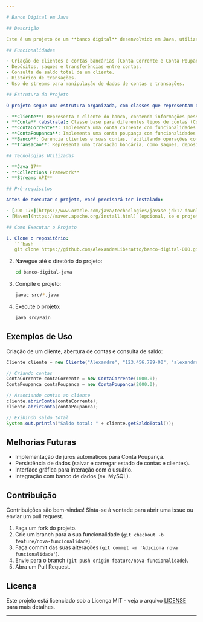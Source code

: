 ```yaml
---

# Banco Digital em Java

## Descrição

Este é um projeto de um **banco digital** desenvolvido em Java, utilizando os princípios de **Orientação a Objetos (OO)**. O objetivo principal é simular operações bancárias como criação de contas, saques, depósitos e transferências, aplicando conceitos de **collections** e **streams**.

## Funcionalidades

- Criação de clientes e contas bancárias (Conta Corrente e Conta Poupança).
- Depósitos, saques e transferências entre contas.
- Consulta de saldo total de um cliente.
- Histórico de transações.
- Uso de streams para manipulação de dados de contas e transações.

## Estrutura do Projeto

O projeto segue uma estrutura organizada, com classes que representam os principais atores e comportamentos do sistema bancário:

- **Cliente**: Representa o cliente do banco, contendo informações pessoais e a lista de contas associadas.
- **Conta** (abstrata): Classe base para diferentes tipos de contas (Conta Corrente e Conta Poupança).
- **ContaCorrente**: Implementa uma conta corrente com funcionalidades específicas, como limite de crédito especial.
- **ContaPoupanca**: Implementa uma conta poupança com funcionalidades de rendimento.
- **Banco**: Gerencia clientes e suas contas, facilitando operações como consultas e transações.
- **Transacao**: Representa uma transação bancária, como saques, depósitos ou transferências.

## Tecnologias Utilizadas

- **Java 17**
- **Collections Framework**
- **Streams API**

## Pré-requisitos

Antes de executar o projeto, você precisará ter instalado:

- [JDK 17+](https://www.oracle.com/java/technologies/javase-jdk17-downloads.html)
- [Maven](https://maven.apache.org/install.html) (opcional, se o projeto for gerenciado com Maven)

## Como Executar o Projeto

1. Clone o repositório:
   ```bash
   git clone https://github.com/AlexandreLiberatto/banco-digital-DIO.git
   ```

2. Navegue até o diretório do projeto:
   ```bash
   cd banco-digital-java
   ```

3. Compile o projeto:
   ```bash
   javac src/*.java
   ```

4. Execute o projeto:
   ```bash
   java src/Main
   ```

## Exemplos de Uso

Criação de um cliente, abertura de contas e consulta de saldo:

```java
Cliente cliente = new Cliente("Alexandre", "123.456.789-00", "alexandre@email.com");

// Criando contas
ContaCorrente contaCorrente = new ContaCorrente(1000.0);
ContaPoupanca contaPoupanca = new ContaPoupanca(2000.0);

// Associando contas ao cliente
cliente.abrirConta(contaCorrente);
cliente.abrirConta(contaPoupanca);

// Exibindo saldo total
System.out.println("Saldo total: " + cliente.getSaldoTotal());
```

## Melhorias Futuras

- Implementação de juros automáticos para Conta Poupança.
- Persistência de dados (salvar e carregar estado de contas e clientes).
- Interface gráfica para interação com o usuário.
- Integração com banco de dados (ex. MySQL).

## Contribuição

Contribuições são bem-vindas! Sinta-se à vontade para abrir uma issue ou enviar um pull request.

1. Faça um fork do projeto.
2. Crie um branch para a sua funcionalidade (`git checkout -b feature/nova-funcionalidade`).
3. Faça commit das suas alterações (`git commit -m 'Adiciona nova funcionalidade'`).
4. Envie para o branch (`git push origin feature/nova-funcionalidade`).
5. Abra um Pull Request.

## Licença

Este projeto está licenciado sob a Licença MIT - veja o arquivo [LICENSE](LICENSE) para mais detalhes.

---
```

